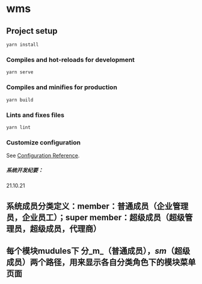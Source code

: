 # wms

## Project setup
```
yarn install
```

### Compiles and hot-reloads for development
```
yarn serve
```

### Compiles and minifies for production
```
yarn build
```

### Lints and fixes files
```
yarn lint
```

### Customize configuration
See [Configuration Reference](https://cli.vuejs.org/config/).




##### 系统开发纪要：
21.10.21
## 系统成员分类定义：member：普通成员（企业管理员，企业员工）；super member：超级成员（超级管理员，超级成员，代理商）
## 每个模块mudules下 分_m_（普通成员），_sm_（超级成员）两个路径，用来显示各自分类角色下的模块菜单页面



